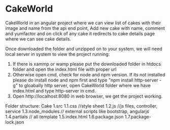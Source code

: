 # CakeWorld

CakeWorld in an angular project where we can view list of cakes with their image and name from the api end point, Add new cake with name, comment and yumfactor and on click of any cake it redirects to cake details page where we can see cake details.

Once downloaded the folder and unzipped on to your system, we will need local server in system to view the project running:
1. If there is xammp or wamp please put the downloaded folder in htdocs folder and open the index.html file with proper url
2. Otherwise open cmd, check for node and npm version. If its not installed please do install node and npm first and type "npm install http-server -g" to gloabally http server, open CakeWorld folder where we have index.html and type http-server in cmd. 
3. Open http://localhost:8080 in web browser, we get the project working.

Folder structure:
Cake
    1.src
      1.1.css
          //style sheet
      1.2.js
          //js files, controller, service
      1.3.node_modules
          // external scripts like bootstrap, angularjs
      1.4.partials
          // all template
      1.5.index.html
      1.6.package.json
      1.7.package-lock.json
      



